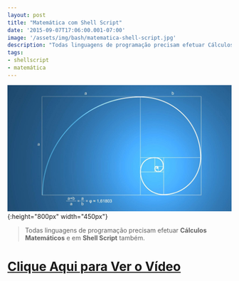 ```yaml
---
layout: post
title: "Matemática com Shell Script"
date: '2015-09-07T17:06:00.001-07:00'
image: '/assets/img/bash/matematica-shell-script.jpg'
description: "Todas linguagens de programação precisam efetuar Cálculos Matemáticos e em Shell Script também."
tags:
- shellscript
- matemática
---
```


![Matemática com Shell Script](/assets/img/bash/matematica-shell-script.jpg "Matemática com Shell Script"){:height="800px" width="450px"}


> Todas linguagens de programação precisam efetuar __Cálculos Matemáticos__ e em __Shell Script__ também. 


# [Clique Aqui para Ver o Vídeo](https://www.youtube.com/watch?v=FAiEAk0AF-g)


<script async src="https://pagead2.googlesyndication.com/pagead/js/adsbygoogle.js"></script>

<!-- Informat -->
<ins class="adsbygoogle"
 style="display:block"
 data-ad-client="ca-pub-2838251107855362"
 data-ad-slot="2327980059"
 data-ad-format="auto"
 data-full-width-responsive="true"></ins>

<script>
(adsbygoogle = window.adsbygoogle || []).push({});
</script>

